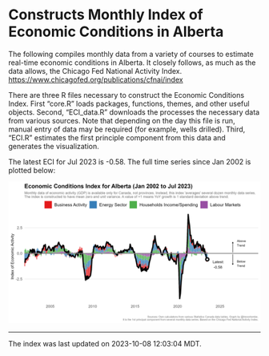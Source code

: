 # Constructs Monthly Index of Economic Conditions in Alberta

The following compiles monthly data from a variety of courses to
estimate real-time economic conditions in Alberta. It closely follows,
as much as the data allows, the Chicago Fed National Activity Index.
<https://www.chicagofed.org/publications/cfnai/index>

There are three R files necessary to construct the Economic Conditions
Index. First “core.R” loads packages, functions, themes, and other
useful objects. Second, “ECI\_data.R” downloads the processes the
necessary data from various sources. Note that depending on the day this
file is run, manual entry of data may be required (for example, wells
drilled). Third, “ECI.R” estimates the first principle component from
this data and generates the visualization.

The latest ECI for Jul 2023 is -0.58. The full time series since Jan
2002 is plotted below:

![Alberta ECI](Figures/plot.png)

------------------------------------------------------------------------

The index was last updated on 2023-10-08 12:03:04 MDT.
